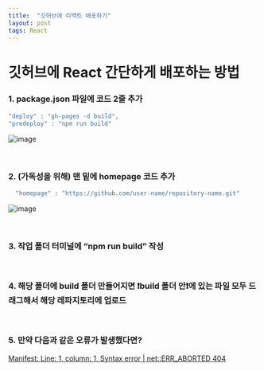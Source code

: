 ```yaml
---
title:  "깃허브에 리액트 배포하기"
layout: post
tags: React
---
```


# 깃허브에 React 간단하게 배포하는 방법

### 1. package.json 파일에 코드 2줄 추가

```javascript
"deploy" : "gh-pages -d build",
"predeploy" : "npm run build"
```

![image](https://user-images.githubusercontent.com/108778921/189518749-9bc4d2c8-2f86-4960-b84c-44244ad65eaa.png)

<p></p>
<p></p>
<p></p>
<br>  

### 2. (가독성을 위해) 맨 밑에 homepage 코드 추가

```javascript
  "homepage" : "https://github.com/user-name/repository-name.git"
```

![image](https://user-images.githubusercontent.com/108778921/189518734-85b5215a-2fb3-4d57-be13-13275a672db2.png)

<br>

### 3. 작업 폴더 터미널에 “npm run build” 작성 
<br>

### 4. 해당 폴더에 build 폴더 만들어지면 ❗build 폴더 안❗에 있는 파일 모두 드래그해서 해당 레파지토리에 업로드
<br>

### 5. 만약 다음과 같은 오류가 발생했다면?
<a href="https://feb-dain.github.io/error-about-react-01/">Manifest: Line: 1, column: 1, Syntax error | net::ERR_ABORTED 404</a>
